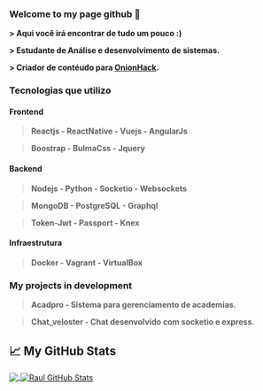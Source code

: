 ### Welcome to my page github 👋 

**> Aqui você irá encontrar de tudo um pouco :)** 

**> Estudante de Análise e desenvolvimento de sistemas.** 

**> Criador de contéudo para **[OnionHack](https://onionhack.netlify.app)**.**

### Tecnologias que utilizo

#### Frontend 

> **Reactjs - ReactNative - Vuejs - AngularJs** 

> **Boostrap - BulmaCss - Jquery**

#### Backend

> **Nodejs - Python - Socketio - Websockets** 

> **MongoDB - PostgreSQL - Graphql**

> **Token-Jwt - Passport - Knex** 

#### Infraestrutura

> **Docker - Vagrant - VirtualBox** 

### My projects in development 

> **Acadpro - Sistema para gerenciamento de academias.** 

> **Chat_veloster - Chat desenvolvido com socketio e express.**

## &#x1f4c8; My GitHub Stats

<a href="https://github.com/BisratYalew/BisratYalew">
  <img align="center" src="https://github-readme-stats.vercel.app/api/top-langs/?username=BisratYalew&hide=html,css&title_color=ffffff&text_color=c9cacc&icon_color=2bbc8a&bg_color=1d1f21" />
</a>
<a href="https://github.com/raultocantins/raultocantins">
  <img align="center" src="https://github-readme-stats.vercel.app/api?username=raultocantins&show_icons=true&line_height=27&count_private=true&title_color=ffffff&text_color=c9cacc&icon_color=2bbc8a&bg_color=1d1f21" alt="Raul GitHub Stats" />
</a>
